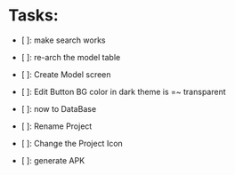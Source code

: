 # Tasks:

- [ ]: make search works
- [ ]: re-arch the model table
- [ ]: Create Model screen

- [ ]: Edit Button BG color in dark theme is =~ transparent
- [ ]: now to DataBase
- [ ]: Rename Project
- [ ]: Change the Project Icon
- [ ]: generate APK
